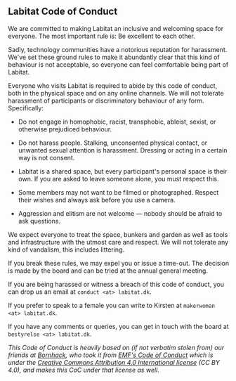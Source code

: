 ## Labitat Code of Conduct

We are committed to making Labitat an inclusive
and welcoming space for everyone.
The most important rule is: Be excellent to each other.

Sadly, technology communities have a notorious reputation for harassment.
We've set these ground rules to make it abundantly clear that this kind of
behaviour is not acceptable, so everyone can feel comfortable being part of
Labitat.

Everyone who visits Labitat is required to abide by this code of conduct,
both in the physical space and on any online channels.
We will not tolerate harassment of participants or discriminatory behaviour of
any form.
Specifically:

* Do not engage in homophobic, racist, transphobic, ableist, sexist,
  or otherwise prejudiced behaviour.
* Do not harass people.
  Stalking, unconsented physical contact, or unwanted sexual attention
  is harassment.
  Dressing or acting in a certain way is not consent.

* Labitat is a shared space, but every participant's personal space
  is their own.
  If you are asked to leave someone alone, you must respect this.

* Some members may not want to be filmed or photographed.
  Respect their wishes and always ask before you use a camera.

* Aggression and elitism are not welcome
  — nobody should be afraid to ask questions.

We expect everyone to treat the space, bunkers and garden as well as tools
and infrastructure with the utmost care and respect.
We will not tolerate any kind of vandalism, this includes littering.

If you break these rules, we may expel you or issue a time-out.
The decision is made by the board and can be tried at the annual general
meeting.

If you are being harassed or witness a breach of this code of conduct,
you can drop us an email at `conduct <at> labitat.dk`.

If you prefer to speak to a female you can write to Kirsten at
`makerwoman <at> labitat.dk`.

If you have any comments or queries, you can get in touch with the board at
`bestyrelse <at> labitat.dk`.

*This Code of Conduct is heavily based on (if not verbatim stolen from)
our friends at [Bornhack][], who took it from [EMF's Code of Conduct][EMF]
which is under the
[Creative Commons Attribution 4.0 International license][CCBY40] (CC BY 4.0),
and makes this CoC under that license as well.*

[Bornhack]: https://bornhack.dk/conduct/
[EMF]: https://www.emfcamp.org/code-of-conduct
[CCBY40]: https://creativecommons.org/licenses/by/4.0/
